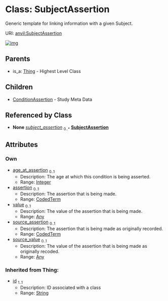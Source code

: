 
# Class: SubjectAssertion

Generic template for linking information with a given Subject.

URI: [anvil:SubjectAssertion](https://anvilproject.org/acr-harmonized-data-model/SubjectAssertion)


[![img](https://yuml.me/diagram/nofunky;dir:TB/class/[Thing],[Any]<source_value%200..1-++[SubjectAssertion&#124;age_at_assertion:integer%20%3F;id(i):string],[CodedTerm]<source_assertion%200..1-++[SubjectAssertion],[Any]<value%200..1-++[SubjectAssertion],[CodedTerm]<assertion%200..1-++[SubjectAssertion],[Subject]-%20subject_assertion%200..*>[SubjectAssertion],[SubjectAssertion]^-[ConditionAssertion],[Thing]^-[SubjectAssertion],[Subject],[ConditionAssertion],[CodedTerm],[Any])](https://yuml.me/diagram/nofunky;dir:TB/class/[Thing],[Any]<source_value%200..1-++[SubjectAssertion&#124;age_at_assertion:integer%20%3F;id(i):string],[CodedTerm]<source_assertion%200..1-++[SubjectAssertion],[Any]<value%200..1-++[SubjectAssertion],[CodedTerm]<assertion%200..1-++[SubjectAssertion],[Subject]-%20subject_assertion%200..*>[SubjectAssertion],[SubjectAssertion]^-[ConditionAssertion],[Thing]^-[SubjectAssertion],[Subject],[ConditionAssertion],[CodedTerm],[Any])

## Parents

 *  is_a: [Thing](Thing.md) - Highest Level Class

## Children

 * [ConditionAssertion](ConditionAssertion.md) - Study Meta Data

## Referenced by Class

 *  **None** *[subject_assertion](subject_assertion.md)*  <sub>0..\*</sub>  **[SubjectAssertion](SubjectAssertion.md)**

## Attributes


### Own

 * [age_at_assertion](age_at_assertion.md)  <sub>0..1</sub>
     * Description: The age at which this condition is being asserted.
     * Range: [Integer](types/Integer.md)
 * [assertion](assertion.md)  <sub>0..1</sub>
     * Description: The assertion that is being made.
     * Range: [CodedTerm](CodedTerm.md)
 * [value](value.md)  <sub>0..1</sub>
     * Description: The value of the assertion that is being made.
     * Range: [Any](Any.md)
 * [source_assertion](source_assertion.md)  <sub>0..1</sub>
     * Description: The assertion that is being made as originally recorded.
     * Range: [CodedTerm](CodedTerm.md)
 * [source_value](source_value.md)  <sub>0..1</sub>
     * Description: The value of the assertion that is being made as originally recoded.
     * Range: [Any](Any.md)

### Inherited from Thing:

 * [id](id.md)  <sub>1..1</sub>
     * Description: ID associated with a class
     * Range: [String](types/String.md)
